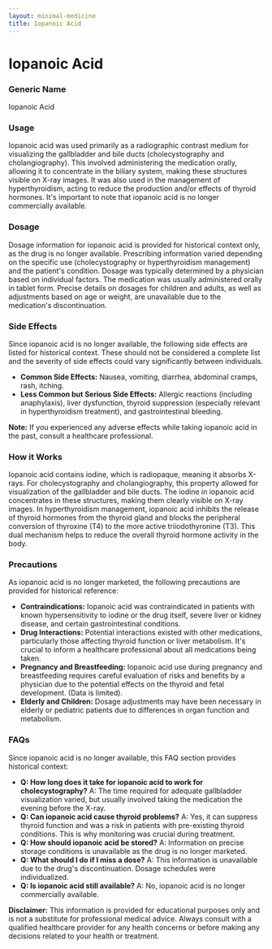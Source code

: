 ```yaml
---
layout: minimal-medicine
title: Iopanoic Acid
---
```


# Iopanoic Acid
### Generic Name
Iopanoic Acid

### Usage

Iopanoic acid was used primarily as a radiographic contrast medium for visualizing the gallbladder and bile ducts (cholecystography and cholangiography).  This involved administering the medication orally, allowing it to concentrate in the biliary system, making these structures visible on X-ray images.  It was also used in the management of hyperthyroidism, acting to reduce the production and/or effects of thyroid hormones.  It's important to note that iopanoic acid is no longer commercially available.

### Dosage

Dosage information for iopanoic acid is provided for historical context only, as the drug is no longer available.  Prescribing information varied depending on the specific use (cholecystography or hyperthyroidism management) and the patient's condition.  Dosage was typically determined by a physician based on individual factors.  The medication was usually administered orally in tablet form.  Precise details on dosages for children and adults, as well as adjustments based on age or weight, are unavailable due to the medication's discontinuation.

### Side Effects

Since iopanoic acid is no longer available, the following side effects are listed for historical context.  These should not be considered a complete list and the severity of side effects could vary significantly between individuals.

* **Common Side Effects:** Nausea, vomiting, diarrhea, abdominal cramps, rash, itching.
* **Less Common but Serious Side Effects:**  Allergic reactions (including anaphylaxis), liver dysfunction, thyroid suppression (especially relevant in hyperthyroidism treatment), and gastrointestinal bleeding.

**Note:**  If you experienced any adverse effects while taking iopanoic acid in the past, consult a healthcare professional.


### How it Works

Iopanoic acid contains iodine, which is radiopaque, meaning it absorbs X-rays.  For cholecystography and cholangiography, this property allowed for visualization of the gallbladder and bile ducts. The iodine in iopanoic acid concentrates in these structures, making them clearly visible on X-ray images.  In hyperthyroidism management, iopanoic acid inhibits the release of thyroid hormones from the thyroid gland and blocks the peripheral conversion of thyroxine (T4) to the more active triiodothyronine (T3).  This dual mechanism helps to reduce the overall thyroid hormone activity in the body.


### Precautions

As iopanoic acid is no longer marketed, the following precautions are provided for historical reference:

* **Contraindications:** Iopanoic acid was contraindicated in patients with known hypersensitivity to iodine or the drug itself, severe liver or kidney disease, and certain gastrointestinal conditions.
* **Drug Interactions:** Potential interactions existed with other medications, particularly those affecting thyroid function or liver metabolism. It's crucial to inform a healthcare professional about all medications being taken.
* **Pregnancy and Breastfeeding:** Iopanoic acid use during pregnancy and breastfeeding requires careful evaluation of risks and benefits by a physician due to the potential effects on the thyroid and fetal development.  (Data is limited).
* **Elderly and Children:** Dosage adjustments may have been necessary in elderly or pediatric patients due to differences in organ function and metabolism.


### FAQs

Since iopanoic acid is no longer available, this FAQ section provides historical context:

* **Q: How long does it take for iopanoic acid to work for cholecystography?** A: The time required for adequate gallbladder visualization varied, but usually involved taking the medication the evening before the X-ray.
* **Q: Can iopanoic acid cause thyroid problems?** A:  Yes, it can suppress thyroid function and was a risk in patients with pre-existing thyroid conditions. This is why monitoring was crucial during treatment.
* **Q:  How should iopanoic acid be stored?** A:  Information on precise storage conditions is unavailable as the drug is no longer marketed.
* **Q: What should I do if I miss a dose?** A:  This information is unavailable due to the drug's discontinuation.  Dosage schedules were individualized.
* **Q: Is iopanoic acid still available?** A: No, iopanoic acid is no longer commercially available.


**Disclaimer:** This information is provided for educational purposes only and is not a substitute for professional medical advice.  Always consult with a qualified healthcare provider for any health concerns or before making any decisions related to your health or treatment.
